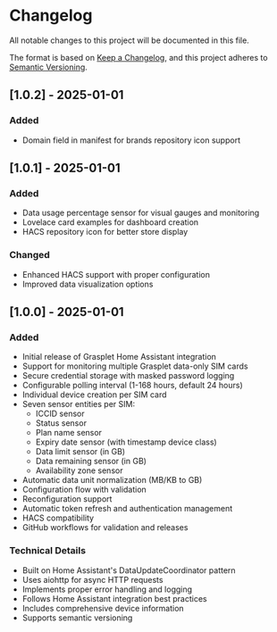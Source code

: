 # Changelog

All notable changes to this project will be documented in this file.

The format is based on [Keep a Changelog](https://keepachangelog.com/en/1.0.0/),
and this project adheres to [Semantic Versioning](https://semver.org/spec/v2.0.0.html).



## [1.0.2] - 2025-01-01

### Added
- Domain field in manifest for brands repository icon support

## [1.0.1] - 2025-01-01

### Added
- Data usage percentage sensor for visual gauges and monitoring
- Lovelace card examples for dashboard creation
- HACS repository icon for better store display

### Changed
- Enhanced HACS support with proper configuration
- Improved data visualization options

## [1.0.0] - 2025-01-01

### Added
- Initial release of Grasplet Home Assistant integration
- Support for monitoring multiple Grasplet data-only SIM cards
- Secure credential storage with masked password logging
- Configurable polling interval (1-168 hours, default 24 hours)
- Individual device creation per SIM card
- Seven sensor entities per SIM:
  - ICCID sensor
  - Status sensor
  - Plan name sensor
  - Expiry date sensor (with timestamp device class)
  - Data limit sensor (in GB)
  - Data remaining sensor (in GB)
  - Availability zone sensor
- Automatic data unit normalization (MB/KB to GB)
- Configuration flow with validation
- Reconfiguration support
- Automatic token refresh and authentication management
- HACS compatibility
- GitHub workflows for validation and releases

### Technical Details
- Built on Home Assistant's DataUpdateCoordinator pattern
- Uses aiohttp for async HTTP requests
- Implements proper error handling and logging
- Follows Home Assistant integration best practices
- Includes comprehensive device information
- Supports semantic versioning